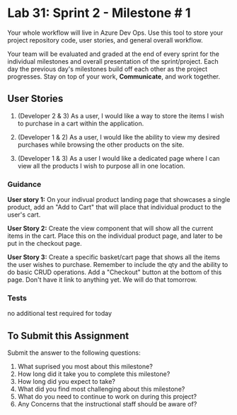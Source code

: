 # Lab 31: Sprint 2 - Milestone # 1

Your whole workflow will live in Azure Dev Ops. Use this tool to store your project repository code, user stories, and general overall workflow. 

Your team will be evaluated and graded at the end of every sprint for the individual milestones and overall presentation of the sprint/project. Each day the previous day's milestones build off each other as the project progresses. Stay on top of your work, **Communicate**, and work together.


## User Stories

1. (Developer 2 & 3) As a user, I would like a way to store the items I wish to purchase in a cart within the application.

1. (Developer 1 & 2)  As a user, I would like the ability to view my desired purchases while browsing the other products on the site.

1. (Developer 1 & 3) As a user I would like a dedicated page where I can view all the products I wish to purpose all in one location. 


### Guidance

**User story 1:**  On your indivual product landing page that showcases a single product, add an "Add to Cart" that will place that individual product to the user's cart. 

**User Story 2:** Create the view component that will show all the current items in the cart. Place this on the individual product page, and later to be put in the checkout page.

**User Story 3:** Create a specific basket/cart page that shows all the items the user wishes to purchase. Remember to include the qty and the ability to do basic CRUD operations. Add a "Checkout" button at the bottom of this page. Don't have it link to anything yet. We will do that tomorrow.



### Tests
no additional test required for today


## To Submit this Assignment

Submit the answer to the following questions:
1. What suprised you most about this milestone?
1. How long did it take you to complete this milestone?
1. How long did you expect to take?
1. What did you find most challenging about this milestone?
1. What do you need to continue to work on during this project?
1. Any Concerns that the instructional staff should be aware of?
